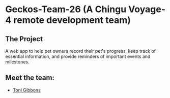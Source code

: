 # Geckos-Team-26 (A Chingu Voyage-4 remote development team)

## The Project
A web app to help pet owners record their pet's progress, keep track of essential information, and provide reminders of important events and milestones.

## Meet the team:

  * [Toni Gibbons](https://github.com/8thDay)
